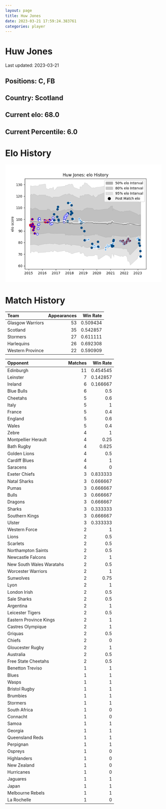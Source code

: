 ```yaml
---  
layout: page  
title: Huw Jones  
date: 2023-03-21 17:59:24.383761  
categories: player  
---
```

# Huw Jones


Last updated: 2023-03-21
## Positions: C, FB

## Country: Scotland

## Current elo: 68.0

## Current Percentile: 6.0

# Elo History


![elo history](history_HuwJones.png)
# Match History


| Team             |   Appearances |   Win Rate |
|:-----------------|--------------:|-----------:|
| Glasgow Warriors |            53 |   0.509434 |
| Scotland         |            35 |   0.542857 |
| Stormers         |            27 |   0.611111 |
| Harlequins       |            26 |   0.692308 |
| Western Province |            22 |   0.590909 |

| Opponent                 |   Matches |   Win Rate |
|:-------------------------|----------:|-----------:|
| Edinburgh                |        11 |   0.454545 |
| Leinster                 |         7 |   0.142857 |
| Ireland                  |         6 |   0.166667 |
| Blue Bulls               |         6 |   0.5      |
| Cheetahs                 |         5 |   0.6      |
| Italy                    |         5 |   1        |
| France                   |         5 |   0.4      |
| England                  |         5 |   0.6      |
| Wales                    |         5 |   0.4      |
| Zebre                    |         4 |   1        |
| Montpellier Herault      |         4 |   0.25     |
| Bath Rugby               |         4 |   0.625    |
| Golden Lions             |         4 |   0.5      |
| Cardiff Blues            |         4 |   1        |
| Saracens                 |         4 |   0        |
| Exeter Chiefs            |         3 |   0.833333 |
| Natal Sharks             |         3 |   0.666667 |
| Pumas                    |         3 |   0.666667 |
| Bulls                    |         3 |   0.666667 |
| Dragons                  |         3 |   0.666667 |
| Sharks                   |         3 |   0.333333 |
| Southern Kings           |         3 |   0.666667 |
| Ulster                   |         3 |   0.333333 |
| Western Force            |         2 |   1        |
| Lions                    |         2 |   0.5      |
| Scarlets                 |         2 |   0.5      |
| Northampton Saints       |         2 |   0.5      |
| Newcastle Falcons        |         2 |   1        |
| New South Wales Waratahs |         2 |   0.5      |
| Worcester Warriors       |         2 |   1        |
| Sunwolves                |         2 |   0.75     |
| Lyon                     |         2 |   1        |
| London Irish             |         2 |   0.5      |
| Sale Sharks              |         2 |   0.5      |
| Argentina                |         2 |   1        |
| Leicester Tigers         |         2 |   0.5      |
| Eastern Province Kings   |         2 |   1        |
| Castres Olympique        |         2 |   1        |
| Griquas                  |         2 |   0.5      |
| Chiefs                   |         2 |   0        |
| Gloucester Rugby         |         2 |   1        |
| Australia                |         2 |   0.5      |
| Free State Cheetahs      |         2 |   0.5      |
| Benetton Treviso         |         1 |   1        |
| Blues                    |         1 |   1        |
| Wasps                    |         1 |   1        |
| Bristol Rugby            |         1 |   1        |
| Brumbies                 |         1 |   1        |
| Stormers                 |         1 |   1        |
| South Africa             |         1 |   0        |
| Connacht                 |         1 |   0        |
| Samoa                    |         1 |   1        |
| Georgia                  |         1 |   1        |
| Queensland Reds          |         1 |   1        |
| Perpignan                |         1 |   1        |
| Ospreys                  |         1 |   0        |
| Highlanders              |         1 |   0        |
| New Zealand              |         1 |   0        |
| Hurricanes               |         1 |   0        |
| Jaguares                 |         1 |   1        |
| Japan                    |         1 |   1        |
| Melbourne Rebels         |         1 |   1        |
| La Rochelle              |         1 |   0        |